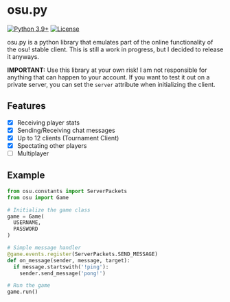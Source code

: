# osu.py
[![Python 3.9+](https://img.shields.io/badge/python-3.9+-blue.svg)](https://www.python.org/downloads/)
[![License](https://img.shields.io/badge/license-GPL%203.0-green)](https://github.com/Lekuruu/osu.py/blob/main/LICENSE)

osu.py is a python library that emulates part of the online functionality of the osu! stable client.
This is still a work in progress, but I decided to release it anyways.

**IMPORTANT:**
Use this library at your own risk! I am not responsible for anything that can happen to your account. If you want to test it out on a private server, you can set the `server` attribute when initializing the client.

## Features

- [x] Receiving player stats
- [x] Sending/Receiving chat messages
- [x] Up to 12 clients (Tournament Client)
- [x] Spectating other players
- [ ] Multiplayer

## Example

```python
from osu.constants import ServerPackets
from osu import Game

# Initialize the game class
game = Game(
  USERNAME,
  PASSWORD
)

# Simple message handler
@game.events.register(ServerPackets.SEND_MESSAGE)
def on_message(sender, message, target):
  if message.startswith('!ping'):
    sender.send_message('pong!')

# Run the game
game.run()
```
